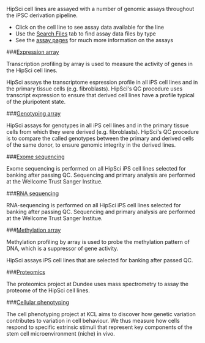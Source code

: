 HipSci cell lines are assayed with a number of genomic assays throughout the iPSC derivation pipeline.

* Click on the cell line to see assay data available for the line
* Use the [Search Files](#/files) tab to find assay data files by type
* See the [assay pages](/data) for much more information on the assays

###[Expression array](/assay/gexarray)

Transcription profiling by array is used to measure the activity of genes in
the HipSci cell lines.

HipSci assays the transcriptome espression profile in all iPS cell lines and in the
primary tissue cells (e.g. fibroblasts).  HipSci's QC procedure uses transcript
expression to ensure that derived cell lines have a profile typical of the
pluripotent state.

###[Genotyping array](/assay/gtarray)

HipSci assays for genotypes in all iPS cell lines and in the primary
tissue cells from which they were derived (e.g. fibroblasts). HipSci's QC procedure is to
compare the called genotypes between the primary and derived cells of the
same donor, to ensure genomic integrity in the derived lines.

###[Exome sequencing](/assay/exomeseq)

Exome sequencing is performed on all HipSci iPS cell lines selected for banking
after passing QC. Sequencing and primary analysis  are performed at the
Wellcome Trust Sanger Institue.

###[RNA sequencing](/assay/exomeseq)

RNA-sequencing is performed on all HipSci iPS cell lines selected for banking
after passing QC. Sequencing and primary analysis  are performed at the
Wellcome Trust Sanger Institue.

###[Methylation array](/assay/mtarray)

Methylation profiling by array is used to probe the methylation pattern of DNA,
which is a suppressor of gene activity.

HipSci assays iPS cell lines that are selected for banking after passed QC.

###[Proteomics](/assay/proteomics)

The proteomics project at Dundee
uses mass spectrometry to assay the proteome of the HipSci cell lines.

###[Cellular phenotyping](/assay/cellbiol-fn)

The cell phenotyping project at KCL aims to discover how genetic variation
contributes to variation in cell behaviour. We thus measure how cells respond
to specific extrinsic stimuli that represent key components of the stem cell
microenvironment (niche) in vivo.
